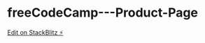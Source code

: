 # freeCodeCamp---Product-Page

[Edit on StackBlitz ⚡️](https://stackblitz.com/edit/web-platform-jcvxdm)
